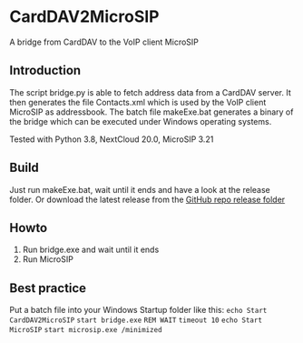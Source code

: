 # CardDAV2MicroSIP
A bridge from CardDAV to the VoIP client MicroSIP

## Introduction
The script bridge.py is able to fetch address data from a CardDAV server. It then generates the file Contacts.xml which is used by the VoIP client MicroSIP as addressbook.
The batch file makeExe.bat generates a binary of the bridge which can be executed under Windows operating systems.

Tested with Python 3.8, NextCloud 20.0, MicroSIP 3.21

## Build
Just run makeExe.bat, wait until it ends and have a look at the release folder.
Or download the latest release from the [GitHub repo release folder](https://github.com/gitRigge/CardDAV2MicroSIP/raw/master/release/bridge.zip)

## Howto
1. Run bridge.exe and wait until it ends
2. Run MicroSIP

## Best practice
Put a batch file into your Windows Startup folder like this:
`echo Start CardDAV2MicroSIP`
`start bridge.exe`
`REM WAIT`
`timeout 10`
`echo Start MicroSIP`
`start microsip.exe /minimized`